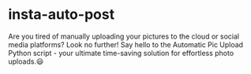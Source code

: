# insta-auto-post
Are you tired of manually uploading your pictures to the cloud or social media platforms? Look no further! Say hello to the Automatic Pic Upload Python script - your ultimate time-saving solution for effortless photo uploads.😃
